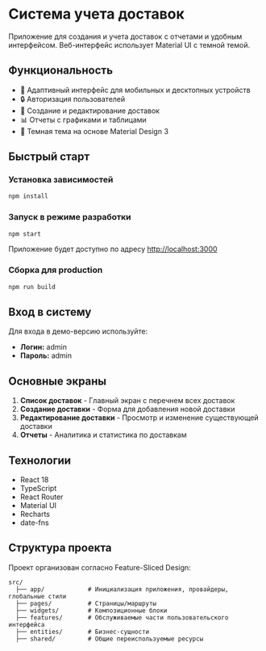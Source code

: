 # Система учета доставок

Приложение для создания и учета доставок с отчетами и удобным интерфейсом. Веб-интерфейс использует Material UI с темной темой.

## Функциональность

- 📱 Адаптивный интерфейс для мобильных и десктопных устройств
- 🔒 Авторизация пользователей
- 📝 Создание и редактирование доставок
- 📊 Отчеты с графиками и таблицами
- 🌙 Темная тема на основе Material Design 3

## Быстрый старт

### Установка зависимостей

```bash
npm install
```

### Запуск в режиме разработки

```bash
npm start
```

Приложение будет доступно по адресу [http://localhost:3000](http://localhost:3000)

### Сборка для production

```bash
npm run build
```

## Вход в систему

Для входа в демо-версию используйте:
- **Логин:** admin
- **Пароль:** admin

## Основные экраны

1. **Список доставок** - Главный экран с перечнем всех доставок
2. **Создание доставки** - Форма для добавления новой доставки
3. **Редактирование доставки** - Просмотр и изменение существующей доставки
4. **Отчеты** - Аналитика и статистика по доставкам

## Технологии

- React 18
- TypeScript
- React Router
- Material UI
- Recharts
- date-fns

## Структура проекта

Проект организован согласно Feature-Sliced Design:

```
src/
  ├── app/            # Инициализация приложения, провайдеры, глобальные стили
  ├── pages/          # Страницы/маршруты
  ├── widgets/        # Композиционные блоки
  ├── features/       # Обслуживаемые части пользовательского интерфейса
  ├── entities/       # Бизнес-сущности
  ├── shared/         # Общие переиспользуемые ресурсы
```
